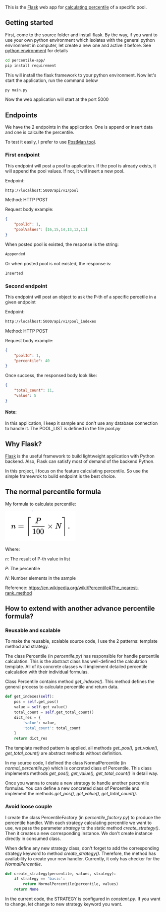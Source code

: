 This is the [Flask](https://flask.palletsprojects.com/en/1.1.x/) web app for [calculating percentile](https://en.wikipedia.org/wiki/Percentile#The_nearest-rank_method) of a specific pool.

## Getting started
First, come to the source folder and install flask. 
By the way, if you want to use your own python environment which isolates with the general python environment in computer, let create a new one and active it before. See [python environment](https://docs.python.org/3/library/venv.html) for details

```bash
cd percentile-app/
pip install requirement
```

This will install the flask framework to your python environment. 
Now let's start the application, run the command below

```bash
py main.py
```

Now the web application will start at the port 5000

## Endpoints
We have the 2 endpoints in the application. One is append or insert data and one is calculte the percentile.

To test it easily, I prefer to use [PostMan tool]().

### First endpoint
This endpoint will post a pool to application. If the pool is already exists, it will append the pool values. If not, it will insert a new pool.

Endpoint:
```bash
http://localhost:5000/api/v1/pool
```

Method: HTTP POST

Request body example:
```json
{
	"poolId": 1,
	"poolValues": [16,15,14,13,12,11]
}
```

When posted pool is existed, the response is the string:
```bash
Apppended
```
Or when posted pool is not existed, the response is:
```bash
Inserted
```

### Second endpoint
This endpoint will post an object to ask the P-th of a specific percetile in a given endpoint

Endpoint:
```bash
http://localhost:5000/api/v1/pool_indexes
```

Method: HTTP POST

Request body example:
```json
{
	"poolId": 1,
	"percentile": 40
}
```

Once success, the responsed body look like:
```json
{
    "total_count": 11,
    "value": 5
}
```

#### Note: 
In this application, I keep it sample and don't use any database connection to handle it.
The POOL_LIST is defined in the file <em>pool.py</em>

## Why Flask?
[Flask](https://flask.palletsprojects.com/en/1.1.x/) is the useful framework to build lightweight application with Python backend. Also, Flask can satisfy most of demand of the backend Python.

In this project, I focus on the feature calculating percentile. So use the simple framewrok to build endpoint is the best choice.

## The normal percentile formula
My formula to calculate percentile:


![Image of Yaktocat](document/formula.PNG)


Where:

<em>n</em>: The result of P-th value in list

<em>P</em>: The percentile

<em>N</em>: Number elements in the sample

Reference: https://en.wikipedia.org/wiki/Percentile#The_nearest-rank_method
## How to extend with another advance percentile formula?
### Reusable and scalable
To make the reusable, scalable source code, I use the 2 patterns: template method and strategy.

The class Percentile (in <em>percentile.py</em>) has responsible for handle percentile calculation. This is the abstract class has well-defined the calculation template. All of its concrete classes will implement detailed percentile calculation with their individual formulas.

Class Percentile contains method <em>get_indexes()</em>. This method defines the general process to calculate percentile and return data.
```Python
def get_indexes(self): 
	pos = self.get_pos()
	value = self.get_value()
	total_count = self.get_total_count()
	dict_res = {
		'value': value,
		'total_count': total_count
	}
	return dict_res
```

The template method pattern is applied, all methods <em>get_pos(), get_value(), get_total_count()</em> are abstract methods without definition. 

In my source code, I defined the class NormalPercentile (in <em>normal_percentile.py</em>) which is concreted class of Percentile.
This class implements methods <em>get_pos(), get_value(), get_total_count()</em> in detail way.

Once you wanna to create a new strategy to handle another percentile formulas. You can define a new concreted class of Percentile and implement the methods <em>get_pos(), get_value(), get_total_count()</em>. 

### Avoid loose couple
I create the class PercentileFactory (in <em>percentile_factory.py</em>) to produce the percentile handler. With each strategy calculating percentile we want to use, we pass the parameter <em>strategy</em> to the static method <em>create_strategy()</em>. Then it creates a new corresponding instance. We don't create instance directly in consumed class.

When define any new strategy class, don't forget to add the corresponding strategy keyword to method <em>create_strategy()</em>. Therefore, the method has availability to create your new handler. Currently, it only has checker for the <em>NormalPercentile</em>.

```python
def create_strategy(percentile, values, strategy):
	if strategy == 'basic':
		return NormalPercentile(percentile, values)
	return None
```

In the current code, the STRATEGY is configured in <em>constant.py</em>. If you want to change, let change to new strategy keyword you want.
